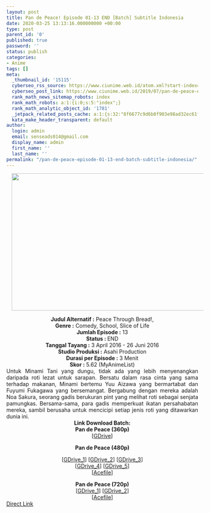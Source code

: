 ```yaml
---
layout: post
title: Pan de Peace! Episode 01-13 END [Batch] Subtitle Indonesia
date: 2020-03-25 13:13:16.000000000 +00:00
type: post
parent_id: '0'
published: true
password: ''
status: publish
categories:
- Anime
tags: []
meta:
  _thumbnail_id: '15115'
  cyberseo_rss_source: https://www.ciunime.web.id/atom.xml?start-index=901&max-results=150
  cyberseo_post_link: https://www.ciunime.web.id/2019/07/pan-de-peace-episode-01-13-end-batch.html
  rank_math_news_sitemap_robots: index
  rank_math_robots: a:1:{i:0;s:5:"index";}
  rank_math_analytic_object_id: '1781'
  _jetpack_related_posts_cache: a:1:{s:32:"8f6677c9d6b0f903e98ad32ec61f8deb";a:2:{s:7:"expires";i:1642449746;s:7:"payload";a:0:{}}}
  kata_make_header_transparent: default
author:
  login: admin
  email: senseads014@gmail.com
  display_name: admin
  first_name: ''
  last_name: ''
permalink: "/pan-de-peace-episode-01-13-end-batch-subtitle-indonesia/"
---
```

<div class="separator" style="clear: both; text-align: center;"><a href="https://1.bp.blogspot.com/-PfNN4oUBNng/XStSGtnvqPI/AAAAAAAAbw4/Dd4rZmDyVGsZ34CzdPmtjM7dZBDSUc0oQCLcBGAs/s1600/Pan%2Bde%2BPeace.jpg" imageanchor="1" style="margin-left: 1em; margin-right: 1em;"><img border="0" data-original-height="720" data-original-width="1280" height="360" src="{{ site.baseurl }}/assets/2020/03/Pan%2Bde%2BPeace.jpg" width="640" /></a></div>
<p>
<div style="text-align: center;"><b>Judul</b><b><b> Alternatif</b> :</b> Peace Through Bread!, </div>
<div style="text-align: center;"><b><b>Genre :</b></b> Comedy, School, Slice of Life</div>
<div style="text-align: center;"><b>Jumlah Episode :</b> 13<br /><b>Status :&nbsp;</b>END<br /><b>Tanggal Tayang :</b> 3 April 2016 - 26 Juni 2016<br /><b>Studio Produksi :</b> Asahi Production<br /><b>Durasi per Episode :</b> 3 Menit</div>
<div style="text-align: center;"><b>Skor :</b> 5.62 (MyAnimeList)</div>
<div style="text-align: center;"></div>
<div style="text-align: justify;">Untuk Minami Tani yang dungu, tidak ada yang lebih menyenangkan daripada roti lezat untuk sarapan. Bersatu dalam rasa cinta yang sama terhadap makanan, Minami bertemu Yuu Aizawa yang bermartabat dan Fuyumi Fukagawa yang bersemangat. Bergabung dengan mereka adalah Noa Sakura, seorang gadis berukuran pint yang melihat roti sebagai senjata pamungkas. Bersama-sama, para gadis memperkuat ikatan persahabatan mereka, sambil berusaha untuk mencicipi setiap jenis roti yang ditawarkan dunia ini.</div>
<div style="text-align: justify;"></div>
<div style="text-align: justify;"></div>
<div style="text-align: center;"><b>Link Download Batch:</b></div>
<div style="text-align: center;">
<div style="text-align: center;"><b>Pan de Peace (360p)</b></div>
<div style="text-align: center;">[<a href="https://drive.google.com/uc?export=download&amp;id=1ycu-_Ixs5BqHChjqR0xMinA6fN5CcaL3" target="_blank" rel="noopener">GDrive</a>]</p>
</div>
<p><b>Pan de Peace (480p)</b></div>
<div style="text-align: center;">[<a href="https://drive.google.com/uc?export=download&amp;id=1qUMsM1i-vEcszFoejayztEEhZtU81_8E" target="_blank" rel="noopener">GDrive_1</a>] [<a href="https://drive.google.com/uc?id=1AF4FZXtZYsNpnuLbVsUqX1BSMlMyrcnd" target="_blank" rel="noopener">GDrive_2</a>] [<a href="https://drive.google.com/uc?id=1lhQ2nTfaiqDbGb7RfiBTzfhE_aSManca" target="_blank" rel="noopener">GDrive_3</a>]<br />[<a href="https://drive.google.com/uc?id=1AF4FZXtZYsNpnuLbVsUqX1BSMlMyrcnd" target="_blank" rel="noopener">GDrive_4</a>] [<a href="https://drive.google.com/uc?id=1lhQ2nTfaiqDbGb7RfiBTzfhE_aSManca" target="_blank" rel="noopener">GDrive_5</a>]<br />[<a href="https://acefile.co/f/17928824/kusonime-loli-dan-roti-bd-480p-rar" target="_blank" rel="noopener">Acefile</a>]</p>
<div style="text-align: center;"><b>Pan de Peace (720p)</b></div>
<div style="text-align: center;">[<a href="https://drive.google.com/uc?export=download&amp;id=1W7XR1wIpXj7EXC4Iqw9bPNe39zKg85yC" target="_blank" rel="noopener">GDrive_1</a>] [<a href="https://drive.google.com/uc?id=1uXh19Q_YjUeCcBTuJ1e7shJds-wNDZCo" target="_blank" rel="noopener">GDrive_2</a>]<br />[<a href="https://acefile.co/f/17928826/kusonime-loli-dan-roti-bd-720p-rar" target="_blank" rel="noopener">Acefile</a>]</div>
</div>
<link rel="stylesheet" href="https://cdnjs.cloudflare.com/ajax/libs/font-awesome/4.7.0/css/font-awesome.min.css" />
<div class="divbtn"> <a href="https://handymansurrender.com/fihup8buzv?key=94550f7ce39444073321dde3b8782f97" class="btn"><i class="fa fa-download"></i> Direct Link</a> </div>

